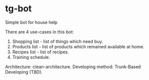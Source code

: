 # tg-bot

Simple bot for house help

There are 4 use-cases in this bot:
1. Shopping list - list of things which need buy.
2. Products list - list of products which remained available at home.
3. Recipes list - list of recipes.
4. Training schedule.

Architecture: clean-architecture.
Developing method: Trunk-Based Developing (TBD).